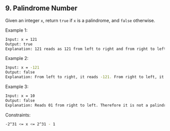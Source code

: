 ## 9. Palindrome Number

Given an integer ```x```, return ```true``` if ```x``` is a 
palindrome, and ```false``` otherwise.

Example 1:
```sh
Input: x = 121
Output: true
Explanation: 121 reads as 121 from left to right and from right to left.
```

Example 2:
```sh
Input: x = -121
Output: false
Explanation: From left to right, it reads -121. From right to left, it becomes 121-. Therefore it is not a palindrome.
```

Example 3:
```sh
Input: x = 10
Output: false
Explanation: Reads 01 from right to left. Therefore it is not a palindrome.
```

Constraints:
```sh
-2^31 <= x <= 2^31 - 1 
```